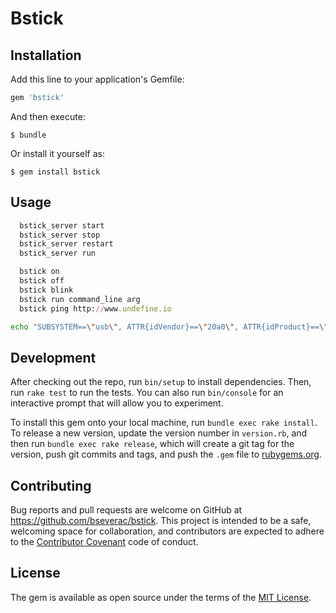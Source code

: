 # Bstick

## Installation

Add this line to your application's Gemfile:

```ruby
gem 'bstick'
```

And then execute:

    $ bundle

Or install it yourself as:

    $ gem install bstick

## Usage

```ruby
  bstick_server start
  bstick_server stop
  bstick_server restart
  bstick_server run
```

```ruby
  bstick on
  bstick off
  bstick blink
  bstick run command_line arg
  bstick ping http://www.undefine.io
```
```bash
echo "SUBSYSTEM==\"usb\", ATTR{idVendor}==\"20a0\", ATTR{idProduct}==\"41e5\", MODE:=\"0666\"" | sudo tee /etc/udev/rules.d/85-blinkstick.rules
```
## Development

After checking out the repo, run `bin/setup` to install dependencies. Then, run `rake test` to run the tests. You can also run `bin/console` for an interactive prompt that will allow you to experiment.

To install this gem onto your local machine, run `bundle exec rake install`. To release a new version, update the version number in `version.rb`, and then run `bundle exec rake release`, which will create a git tag for the version, push git commits and tags, and push the `.gem` file to [rubygems.org](https://rubygems.org).

## Contributing

Bug reports and pull requests are welcome on GitHub at https://github.com/bseverac/bstick. This project is intended to be a safe, welcoming space for collaboration, and contributors are expected to adhere to the [Contributor Covenant](http://contributor-covenant.org) code of conduct.


## License

The gem is available as open source under the terms of the [MIT License](http://opensource.org/licenses/MIT).
